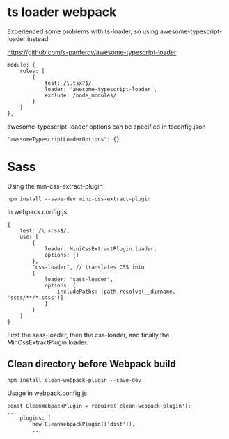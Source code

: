 # ts loader webpack

Experienced some problems with ts-loader, so using awesome-typescript-loader instead


https://github.com/s-panferov/awesome-typescript-loader

```
module: {
    rules: [
        {
            test: /\.tsx?$/,
            loader: 'awesome-typescript-loader',
            exclude: /node_modules/
        }
    ]
},
```

awesome-typescript-loader options can be specified in tsconfig.json

```
"awesomeTypescriptLoaderOptions": {}
```

# Sass

Using the min-css-extract-plugin

```
npm install --save-dev mini-css-extract-plugin
```

In webpack.config.js

```
{
    test: /\.scss$/,
    use: [
        {
            loader: MiniCssExtractPlugin.loader,
            options: {}
        },
        "css-loader", // translates CSS into 
        {
            loader: "sass-loader",
            options: {
                includePaths: [path.resolve(__dirname, 'scss/**/*.scss')]
            }
        }
    ]
}
```

First the sass-loader, then the css-loader, and finally the MinCssExtractPlugin loader.

## Clean directory before Webpack build

```
npm install clean-webpack-plugin --save-dev
```

Usage in webpack.config.js

```
const CleanWebpackPlugin = require('clean-webpack-plugin');
...
    plugins: [
        new CleanWebpackPlugin(['dist']),
        ...
```

